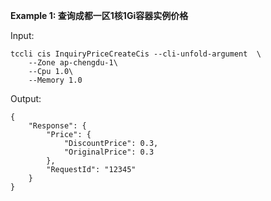 **Example 1: 查询成都一区1核1Gi容器实例价格**



Input: 

```
tccli cis InquiryPriceCreateCis --cli-unfold-argument  \
    --Zone ap-chengdu-1\
    --Cpu 1.0\
    --Memory 1.0
```

Output: 
```
{
    "Response": {
        "Price": {
            "DiscountPrice": 0.3,
            "OriginalPrice": 0.3
        },
        "RequestId": "12345"
    }
}
```


